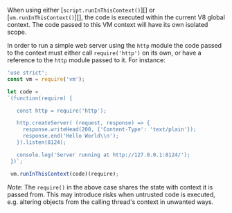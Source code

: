
When using either [`script.runInThisContext()`][] or [`vm.runInThisContext()`][], the
code is executed within the current V8 global context. The code passed
to this VM context will have its own isolated scope.

In order to run a simple web server using the `http` module the code passed to
the context must either call `require('http')` on its own, or have a reference
to the `http` module passed to it. For instance:

```js
'use strict';
const vm = require('vm');

let code =
`(function(require) {

   const http = require('http');

   http.createServer( (request, response) => {
     response.writeHead(200, {'Content-Type': 'text/plain'});
     response.end('Hello World\\n');
   }).listen(8124);

   console.log('Server running at http://127.0.0.1:8124/');
 })`;

 vm.runInThisContext(code)(require);
 ```

*Note*: The `require()` in the above case shares the state with context it is
passed from. This may introduce risks when untrusted code is executed, e.g.
altering objects from the calling thread's context in unwanted ways.

